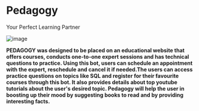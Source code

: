 # Pedagogy
Your Perfect Learning Partner


![image](https://user-images.githubusercontent.com/76595809/203378944-1860966c-4bc0-4426-96c5-f0ae23511eb8.png)


<b>PEDAGOGY<b> was designed to be placed on an educational website that offers courses, conducts one-to-one expert sessions and has technical questions to practice. Using this bot, users can schedule an appointment with the expert, reschedule and cancel it if needed.The users can access practice questions on topics like SQL and register for their favourite courses through this bot. It also provides details about top youtube tutorials about the user's desired topic. Pedagogy will help the user in boosting up their mood by suggesting books to read and by providing interesting facts.
